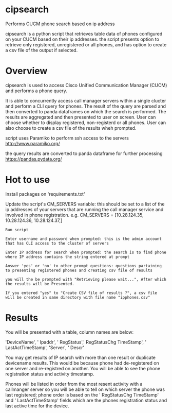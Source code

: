 # cipsearch
Performs CUCM phone search based on ip address

cipsearch is a python script that retrieves table data of phones configured on your CUCM based on their ip addresses.
the script presents option to retrieve only registered, unregistered or all phones, and has option to create a csv file of the output if selected.


Overview
===============
cipsearch is used to access Cisco Unified Communication Manager (CUCM) and performs a phone query.

It is able to concurrently access call manager servers within a single clucter and perform a CLI query for phones.
The result of the query are parsed and then converted to panda dataframes on which the search is performed. The results are aggregated and then presented to user on screen. User can choose whether to display registered, non-registerd or all phones. User can also choose to create a csv file of the results wheh prompted.

script uses Paramiko to perform ssh access to the servers
http://www.paramiko.org/

the query results are converted to panda dataframe for further processing
https://pandas.pydata.org/



Hot to use
==============
Install packages on 'requirements.txt'

Update the script's CM_SERVERS variable: this should be set to a list of the ip addresses of your servers that are running the call manager service and involved in phone registration. 
e.g. CM_SERVERS = [10.28.124.35, 10.28.124.36, 10.28.124.37,]

    Run script

    Enter username and password when prompted: this is the admin account that has CLI access to the cluster of servers

    Enter IP address for search when prompted: the search is to find phone where IP address contains the string entered at prompt

    Answer 'yes' or 'no' to other prompt questions: questions partaining to presenting registered phones and creating csv file of results

    you will the be prompted with "Retrieving please wait...", After which the results will be Presented.

    If you entered "yes" to "Create CSV file of results ?", a csv file will be created in same directory with file name "ipphones.csv"

Results
=========
You will be presented with a table, column names are below:

'DeviceName', ' Ipaddr', ' RegStatus',' RegStatusChg TimeStamp', ' LastActTimeStamp', 'Server', ' Descr'

You may get results of IP search with more than one result or duplicate devicename results.
This would be because phone had de-registered on one server and re-registred on another.
You will be able to see the phone registration status and activity timestamp.

Phones will be listed in order from the most resent activity with a callmanger server so you will be able to tell on which server the phone was last registered;
phone order is based on the ' RegStatusChg TimeStamp' and ' LastActTimeStamp' fields which are the phones registration status and last active time for the device. 


